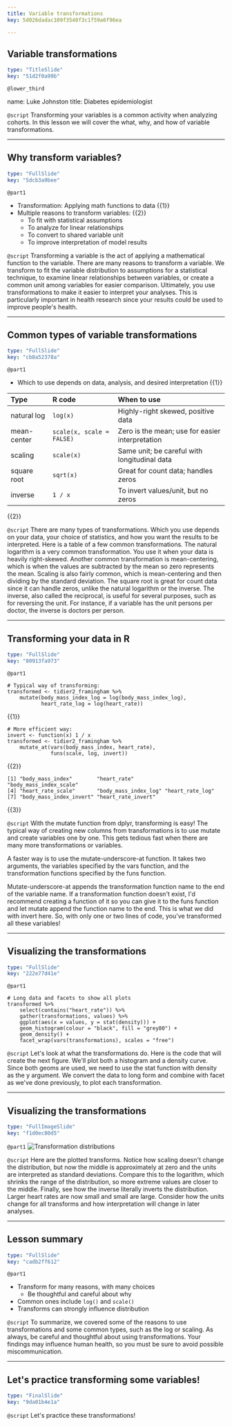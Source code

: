 ```yaml
---
title: Variable transformations
key: 5d026dadac109f3540f3c1f59a6f96ea

---
```

## Variable transformations

```yaml
type: "TitleSlide"
key: "51d2f0a99b"
```

`@lower_third`

name: Luke Johnston
title: Diabetes epidemiologist


`@script`
Transforming your variables is a common activity when analyzing cohorts. In this lesson we will cover the what, why, and how of variable transformations.


---
## Why transform variables?

```yaml
type: "FullSlide"
key: "5dcb3a9bee"
```

`@part1`
- Transformation: Applying math functions to data {{1}}
- Multiple reasons to transform variables: {{2}}
    - To fit with statistical assumptions
    - To analyze for linear relationships
    - To convert to shared variable unit
    - To improve interpretation of model results


`@script`
Transforming a variable is the act of applying a mathematical function to the variable. There are many reasons to transform a variable. We transform to fit the variable distribution to assumptions for a statistical technique, to examine linear relationships between variables, or create a common unit among variables for easier comparison. Ultimately, you use transformations to make it easier to interpret your analyses. This is particularly important in health research since your results could be used to improve people's health.


---
## Common types of variable transformations

```yaml
type: "FullSlide"
key: "cb8a52378a"
```

`@part1`
- Which to use depends on data, analysis, and desired interpretation {{1}}

| Type | R code | When to use |
|:-----|:-------|:------------|
| natural log | `log(x)` | Highly-right skewed, positive data |
| mean-center | `scale(x, scale = FALSE)` | Zero is the mean; use for easier interpretation |
| scaling | `scale(x)` | Same unit; be careful with longitudinal data |
| square root | `sqrt(x)` | Great for count data; handles zeros |
| inverse |`1 / x`| To invert values/unit, but no zeros | 
{{2}}


`@script`
There are many types of transformations. Which you use depends on your data, your choice of statistics, and how you want the results to be interpreted. Here is a table of a few common transformations. The natural logarithm is a very common transformation. You use it when your data is heavily right-skewed. Another common transformation is mean-centering, which is when the values are subtracted by the mean so zero represents the mean. Scaling is also fairly common, which is mean-centering and then dividing by the standard deviation. The square root is great for count data since it can handle zeros, unlike the natural logarithm or the inverse. The inverse, also called the reciprocal, is useful for several purposes, such as for reversing the unit. For instance, if a variable has the unit persons per doctor, the inverse is doctors per person.


---
## Transforming your data in R

```yaml
type: "FullSlide"
key: "80913fa973"
```

`@part1`
```{r}
# Typical way of transforming:
transformed <- tidier2_framingham %>%
    mutate(body_mass_index_log = log(body_mass_index_log),
           heart_rate_log = log(heart_rate))
```
{{1}}

```{r}
# More efficient way:
invert <- function(x) 1 / x
transformed <- tidier2_framingham %>%
    mutate_at(vars(body_mass_index, heart_rate),
              funs(scale, log, invert))
```
{{2}}

```
[1] "body_mass_index"        "heart_rate"          "body_mass_index_scale" 
[4] "heart_rate_scale"       "body_mass_index_log" "heart_rate_log"        
[7] "body_mass_index_invert" "heart_rate_invert"     
```
{{3}}


`@script`
With the mutate function from dplyr, transforming is easy! The typical way of creating new columns from transformations is to use mutate and create variables one by one. This gets tedious fast when there are many more transformations or variables. 

A faster way is to use the mutate-underscore-at function. It takes two arguments, the variables specified by the vars function, and the transformation functions specified by the funs function. 

Mutate-underscore-at appends the transformation function name to the end of the variable name. If a transformation function doesn't exist, I'd recommend creating a function of it so you can give it to the funs function and let mutate append the function name to the end. This is what we did with invert here. So, with only one or two lines of code, you've transformed all these variables!


---
## Visualizing the transformations

```yaml
type: "FullSlide"
key: "222e77d41e"
```

`@part1`
```{r}
# Long data and facets to show all plots
transformed %>%
    select(contains("heart_rate")) %>%
    gather(transformations, values) %>%
    ggplot(aes(x = values, y = stat(density))) +
    geom_histogram(colour = "black", fill = "grey80") +
    geom_density() +
    facet_wrap(vars(transformations), scales = "free")
```


`@script`
Let's look at what the transformations do. Here is the code that will create the next figure. We'll plot both a histogram and a density curve. Since both geoms are used, we need to use the stat function with density as the y argument. We convert the data to long form and combine with facet as we've done previously, to plot each transformation.


---
## Visualizing the transformations

```yaml
type: "FullImageSlide"
key: "f1d0ec80d5"
```

`@part1`
![Transformation distributions](https://assets.datacamp.com/production/repositories/2079/datasets/5fe02fbe9ca848b638b67b889fbab70790958fc6/ch2-v3-transform-hr.png)


`@script`
Here are the plotted transforms. Notice how scaling doesn't change the distribution, but now the middle is approximately at zero and the units are interpreted as standard deviations. Compare this to the logarithm, which shrinks the range of the distribution, so more extreme values are closer to the middle. Finally, see how the inverse literally inverts the distribution. Larger heart rates are now small and small are large. Consider how the units change for all transforms and how interpretation will change in later analyses.


---
## Lesson summary

```yaml
type: "FullSlide"
key: "cadb2ff612"
```

`@part1`
- Transform for many reasons, with many choices
    - Be thoughtful and careful about why
- Common ones include `log()` and `scale()`
- Transforms can strongly influence distribution


`@script`
To summarize, we covered some of the reasons to use transformations and some common types, such as the log or scaling. As always, be careful and thoughtful about using transformations. Your findings may influence human health, so you must be sure to avoid possible miscommunication.


---
## Let's practice transforming some variables!

```yaml
type: "FinalSlide"
key: "9da01b4e1a"
```

`@script`
Let's practice these transformations!

